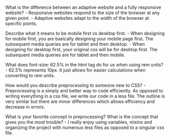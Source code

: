What is the difference between an adaptive website and a fully responsive website?
    - Responsive websites respond to the size of the browser at any given point.
    - Adaptive websites adapt to the width of the browser at specific points. 


Describe what it means to be mobile first vs desktop first.
    - When designing for mobile first, you are basically designing your mobile page first. The subsequent media queries are for tablet and then desktop. 
    - When designing for desktop first, your original css will be for desktop first. The subsequent media queries are for tablet and then mobile.


What does font-size: 62.5% in the html tag do for us when using rem units?
    - 62.5% represents 10px. It just allows for easier calculations when converting to rem units.


How would you describe preprocessing to someone new to CSS?
    - Preprocessing is a simply and better way to code efficiently. As opposed to writing everything in a css file, we write our code in a less file. The outline is very similar but there are minor differences which allows efficiency and decrease in errors. 


What is your favorite concept in preprocessing? What is the concept that gives you the most trouble?
    - I really enjoy using variables, mixins and organizing the project with numerous less files as opposed to a singular css file. 
